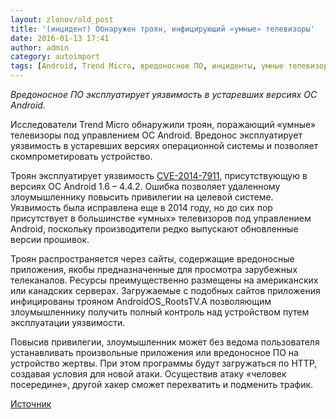```yaml
---
layout: zlonov/old_post
title: '(инцидент) Обнаружен троян, инфицирующий «умные» телевизоры'
date: 2016-01-13 17:41
author: admin
category: autoimport
tags: [Android, Trend Micro, вредоносное ПО, инциденты, умные телевизоры, уязвимость]
---
```

<em>Вредоносное ПО эксплуатирует уязвимость в устаревших версиях ОС Android.</em>

Исследователи Trend Micro обнаружили троян, поражающий «умные» телевизоры под управлением ОС Android. Вредонос эксплуатирует уязвимость в устаревших версиях операционной системы и позволяет скомпрометировать устройство.

Троян эксплуатирует уязвимость <a href="http://www.securitylab.ru/vulnerability/478415.php" target="_blank">CVE-2014-7911</a>, присутствующую в версиях ОС Android 1.6 – 4.4.2. Ошибка позволяет удаленному злоумышленнику повысить привилегии на целевой системе. Уязвимость была исправлена еще в 2014 году, но до сих пор присутствует в большинстве «умных» телевизоров под управлением Android, поскольку производители редко выпускают обновленные версии прошивок.

Троян распространяется через сайты, содержащие вредоносные приложения, якобы предназначенные для просмотра зарубежных телеканалов. Ресурсы преимущественно размещены на американских или канадских серверах. Загружаемые с подобных сайтов приложения инфицированы трояном AndroidOS_RootsTV.A позволяющим злоумышленнику получить полный контроль над устройством путем эксплуатации уязвимости.

Повысив привилегии, злоумышленник может без ведома пользователя устанавливать произвольные приложения или вредоносное ПО на устройство жертвы. При этом программы будут загружаться по HTTP, создавая условия для новой атаки. Осуществив атаку «человек посередине», другой хакер сможет перехватить и подменить трафик.

<a href="http://www.securitylab.ru/news/478412.php" target="_blank">Источник</a>
